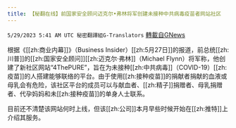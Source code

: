 ```yaml
---
title: 【秘翻在线】前国家安全顾问迈克尔•弗林将军创建未接种中共病毒疫苗者网站社区
---
```

`5/29/2023 5:41 AM UTC 秘密翻譯組G-Translators` [轉載自GNews](https://gnews.org/articles/1338863)

根据《[[zh:商业内幕]]》（Business Insider）[[zh:5月27日]]的报道，前总统[[zh:川普]]的[[zh:国家安全顾问]][[zh:迈克尔·弗林]]（Michael Flynn）将军称，他创建了新社区网站“4ThePURE”，旨在为未接种[[zh:中共病毒]]（COVID-19）[[zh:疫苗]]的人搭建能够联络的平台。由于使用[[zh:接种疫苗]]的捐献者捐献的血液或母乳会有危险，该社区平台的成员可以与献血者、[[zh:精子]]捐赠者、母乳捐赠者、代孕妈妈和未[[zh:接种疫苗]]的单身人士联系。

目前还不清楚该网站何时上线，但该[[zh:公司]]本月早些时候开始在[[zh:推特]]上介绍其服务。
